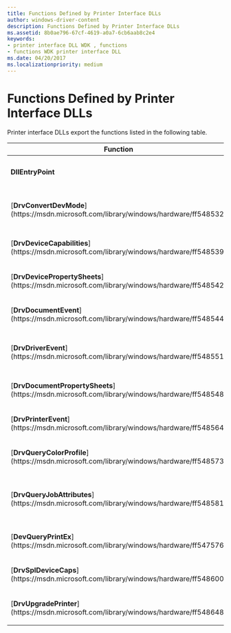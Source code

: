 ```yaml
---
title: Functions Defined by Printer Interface DLLs
author: windows-driver-content
description: Functions Defined by Printer Interface DLLs
ms.assetid: 8b0ae796-67cf-4619-a0a7-6cb6aab8c2e4
keywords:
- printer interface DLL WDK , functions
- functions WDK printer interface DLL
ms.date: 04/20/2017
ms.localizationpriority: medium
---
```


# Functions Defined by Printer Interface DLLs





Printer interface DLLs export the functions listed in the following table.

<table>
<colgroup>
<col width="50%" />
<col width="50%" />
</colgroup>
<thead>
<tr class="header">
<th>Function</th>
<th>Purpose</th>
</tr>
</thead>
<tbody>
<tr class="odd">
<td><p><strong>DllEntryPoint</strong></p></td>
<td><p>Initial DLL entry point, typically called DLLMain (described in the Microsoft Windows SDK documentation).</p></td>
</tr>
<tr class="even">
<td><p>[<strong>DrvConvertDevMode</strong>](https://msdn.microsoft.com/library/windows/hardware/ff548532)</p></td>
<td><p>Converts the specified [<strong>DEVMODEW</strong>](https://msdn.microsoft.com/library/windows/hardware/ff552837) structure from one version to another.</p></td>
</tr>
<tr class="odd">
<td><p>[<strong>DrvDeviceCapabilities</strong>](https://msdn.microsoft.com/library/windows/hardware/ff548539)</p></td>
<td><p>Returns requested information about a printer's capabilities.</p></td>
</tr>
<tr class="even">
<td><p>[<strong>DrvDevicePropertySheets</strong>](https://msdn.microsoft.com/library/windows/hardware/ff548542)</p></td>
<td><p>Calls [CPSUI](common-property-sheet-user-interface.md) to create property sheet pages that describe a printer's properties.</p></td>
</tr>
<tr class="odd">
<td><p>[<strong>DrvDocumentEvent</strong>](https://msdn.microsoft.com/library/windows/hardware/ff548544)</p></td>
<td><p>(Optional) Allows the printer interface DLL to specify which events associated with printing a document it will handle.</p></td>
</tr>
<tr class="even">
<td><p>[<strong>DrvDriverEvent</strong>](https://msdn.microsoft.com/library/windows/hardware/ff548551)</p></td>
<td><p>(Optional) Allows the printer interface DLL to respond to notifications from the spooler that certain driver-specific events have occurred.</p></td>
</tr>
<tr class="odd">
<td><p>[<strong>DrvDocumentPropertySheets</strong>](https://msdn.microsoft.com/library/windows/hardware/ff548548)</p></td>
<td><p>Calls CPSUI to create property sheet pages that describe a print document's properties.</p></td>
</tr>
<tr class="even">
<td><p>[<strong>DrvPrinterEvent</strong>](https://msdn.microsoft.com/library/windows/hardware/ff548564)</p></td>
<td><p>Allows the printer interface DLL to respond to notifications from the spooler that certain printer-specific events have occurred.</p></td>
</tr>
<tr class="odd">
<td><p>[<strong>DrvQueryColorProfile</strong>](https://msdn.microsoft.com/library/windows/hardware/ff548573)</p></td>
<td><p>(Optional) Allows the printer interface DLL to specify an ICC profile to use for color management.</p></td>
</tr>
<tr class="even">
<td><p>[<strong>DrvQueryJobAttributes</strong>](https://msdn.microsoft.com/library/windows/hardware/ff548581)</p></td>
<td><p>(Optional) Allows the printer interface DLL to specify support for such capabilities as printing multiple document pages on a physical page (&quot;N-up&quot; printing), printing multiple copies of each page, and collating pages.</p></td>
</tr>
<tr class="odd">
<td><p>[<strong>DevQueryPrintEx</strong>](https://msdn.microsoft.com/library/windows/hardware/ff547576)</p></td>
<td><p>Determines if a print job can be printed using the printer's current configuration.</p></td>
</tr>
<tr class="even">
<td><p>[<strong>DrvSplDeviceCaps</strong>](https://msdn.microsoft.com/library/windows/hardware/ff548600)</p></td>
<td><p>Returns requested information about a printer's capabilities.</p></td>
</tr>
<tr class="odd">
<td><p>[<strong>DrvUpgradePrinter</strong>](https://msdn.microsoft.com/library/windows/hardware/ff548648)</p></td>
<td><p>(Optional) Updates a printer's registry settings when a new version of the driver is added to a system.</p></td>
</tr>
</tbody>
</table>

 

 

 




